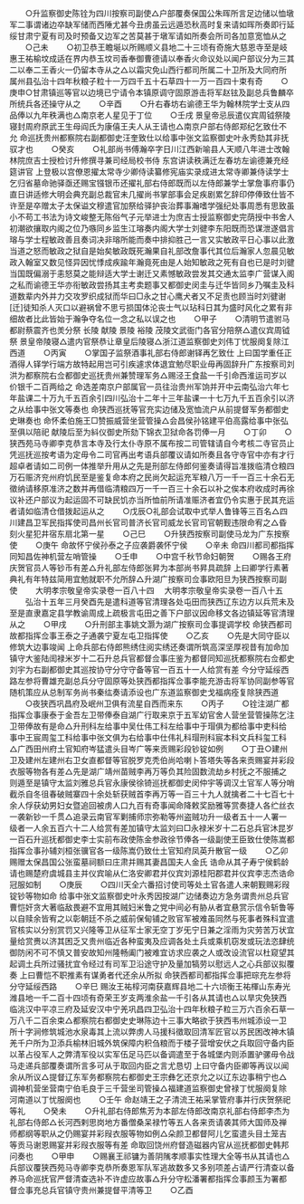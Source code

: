 <!-- { "loadSidebar": true } -->
　　○升监察御史陈铨为四川按察司副使△户部覆奏保国公朱晖所言足边储以恤墩军二事谓诸边卒缺军储而西陲尤甚今丑虏虽云远遁恐秋高时复来请如晖所奏即行延绥甘肃宁夏有司及时预备又边军之苦莫甚于墩军请如所奏会所司各加意宽恤从之
　　○己未
　　○初卫恭王瞻埏以所赐顺义县地二十三顷有奇施大慈恩寺至是岐惠王祐榆坟成适在界内恭玉坟司香奉御曹德请以奉香火命议处以闻户部议分为三其二以奉二王香火一仍留本寺从之△以霜灾免山西行都司所属二十卫所及大同府所属州县弘治十四年秋粮子粒十一万四千五十石草四十一万一百四十束有奇
　　○庚申○甘肃镇巡等官以边境已宁请令本镇原调守固原游击将军赵铉及副总兵鲁麟卒所统兵各还操守从之
　　○辛酉
　　○升右春坊右谕德王华为翰林院学士支从四品俸以九年秩满也△南京老人星见于丁位
　　○壬戌  景皇帝忌辰遣仪宾周钺祭陵寝封周府原武王生母阎氏为康僖王夫人从王请也△南京户部右侍郎郑纪乞致仕不允  命巡抚贵州都察院右副都御史汪奎致仕以给事中张文监察御史叶永秀劾其非抚驭才也
　　○癸亥
　　○礼部尚书傅瀚卒字日川江西新喻县人天顺八年进士改翰林院庶吉士授检讨升修撰寻兼司经局校书侍  东宫讲读秩满迁左春坊左谕德兼充经筵讲官  上登极以宫僚恩擢太常寺少卿侍读纂修宪庙实录成进太常寺卿兼侍读学士乞归省墓命驰驿亟还赐宝镪银币还擢礼部右侍郎既而以左侍郎兼学士掌詹事府事仍直日讲适修大明会典充副总裁官未几擢尚书掌部事会足疾剧累乞辞印停俸致仕皆不许至是卒赠太子太保谥文穆遣官加祭给驿护丧治葬事瀚嗜学强纪处事周悉有思致虽小不苟工书法为诗文峻整无陈俗气子元举进士为庶吉士授监察御史完荫授中书舍人初潮欲攘取内阁之位乃嗾同乡监生江瑢奏内阁大学士刘徤李东阳既而恐谋泄遂倡言瑢与学士程敏政善且奏词决非瑢所能而奏中排抑胜己一言又实敏政平日心事以此激当道之怒而敏政之狱自是始矣敏政既死瀚果自礼部改詹事代其位后瀚家人忽晨见敏政入翰室又数见怪异因忧悸成疾踰年瀚竟死由是人始知敏政之死有自也已是时刘徤当国既偏溺于恚怒莫之能辩适大学士谢迁又素憾敏政尝发其交通太监李广营谋入阁之私而谕德王华亦衔敏政尝扬其主考卖题事又都御史闵圭与迁华皆同乡乃嘱圭及科道数辈内外并力交攻罗织成狱而华曰□永之甘心鹰犬者又不足责也顾当时刘徤谢[迁]徒知杀人灭口以避祸曾不思亏损国体沦丧士气以玷科日其为盛时风化之累有非细故者比此皆始于瀚争夺名位一念之私以误之也
　　○甲子
　　○清明节遣驸马都尉蔡震齐也羙分祭  长陵  献陵  景陵  裕陵  茂陵文武衙门各官分陪祭△遣仪宾周钺祭  景皇帝陵寝△遣内官祭恭让章皇后陵寝△浙江道监察御史刘伟丁忧服阕复除江西道
　　○丙寅
　　○掌国子监祭酒事礼部右侍郎谢铎再乞致仕  上曰国学重任正酒得人铎学行端方故特起用岂可引疾遽求体退宜勉尽职业毋再固辞升广东按察司刘洪为都察院右佥都御史巡抚贵州兼赞理军务△赐泾王食盐一千引命西淮运司岁以价银千二百两给之  命选差南京户部属官一员往治贵州军饷并开中云南弘治六年七年盐课二十万九千五百余引四川弘治十二年十三年盐课一十七万九千五百余引以济之从给事中张文等奏也  命狭西巡抚等官充实边储及宽恤流户从前提督军务都御史史琳奏也  命怀柔伯施王□赞振威营坐营管操△会昌侯孙铭建平伯高露给事中张弘至俱以陪祀  献陵后至为紏仪御史所劾下锦衣卫狱命各罚俸一月
　　○丁卯
　　○狭西苑马寺卿李克恭言本寺及行太仆寺原不属布按二司管辖请自今考核二寺官员止凭巡抚巡按考语为定毋令二司官再出考语兵部覆议请如所奏且各守寺官中亦有才行超卓者请如二司例一体推举升用从之先是刑部左侍郎何鉴奏请得旨准拨临清仓粮四万石赈济兖州府饥民至是鉴复命本府之民尚欠起运充军粮八万一千一百三十余石无徵纳请移原准济之数并再借临清粮四万一千一百三十余石以补之俟本府收成时再徐议补还户部议为起运固不可缺民饥亦当所恤前所请准赈济者宜仍令实惠于民其充运者请如临清仓借拨起运从之
　　○戊辰○礼部会试取中式举人鲁锋等三百名△四川建昌卫军民指挥使司昌州长官司普济长官司威龙长官司官朝觐违限命宥之△昏刻火星犯井宿东扇北第一星
　　○己巳
　　○升狭西按察司副使马龙为广东按察使
　　○庚午  命故怀宁侯孙泰之子应袭爵袭怀宁侯
　　○辛未  命四川都司都指挥同知昌佐神机营左哨管操
　　○壬申
　　○中宫千秋节命妇朝贺
　　○赐各王府庆贺官员人等钞币有差△升礼部左侍郎张昇为本部尚书昇具疏辞  上曰卿学行素著典礼有年特兹简用宜勉就职不允所辞△升湖广按察司佥事欧阳旦为狭西按察司副使
　　大明孝宗敬皇帝实录卷一百八十四
　大明孝宗敬皇帝实录卷一百八十五
　　弘治十五年三月癸酉先是遣科道等官清理各处屯田而狭西辽东边方以兵荒未及至是直隶嘉定县学教谕周成上疏极言屯田之善下户部议因命移文各边镇延等官清理从之
　　○甲戌
　　○升刑部主事姚文灏为湖广按察司佥事提调学校  命狭西都司故都指挥佥事王泰之子通袭宁夏左屯卫指挥使
　　○乙亥
　　○先是大同守臣以修筑大边事竣闻  上命兵部右侍郎熊绣住阅实绣还奏谓所筑高深坚厚视昔有加命加镇守大鉴陆訚禄米岁十二石升总兵官都督佥事庄鉴为都督同知巡抚都察院右佥都史刘宇为右副都御史其巡按协守分守守备等官一百五十一人给赏有差  今分守延绥西路左参将曹雄充副总兵分守固原等处狭西都指挥佥事李能充游击将军协同副参等官随机策应从总制军务尚书秦纮奏请添设也广东道监察御史戈福病痊复除狭西道
　　○夜狭西巩昌府及岷州卫俱有流星自西而来东
　　○丙子
　　○铨注湖广都指挥佥事康泰于金吾左卫带俸泰自湖广行取来京于五军幼官舍人营坐营管操陈乞注卫带俸故有是命△升刑科左给事中吴仕伟工科左给事中于瑁俱为都给事中吏科给事中王宸周玺工科给事中张文俱为右给事中仕伟礼科瑁刑科宸本科文兵科玺工科△广西田州府土官知府岑猛遣头目岑广等来贡赐彩段钞锭如例
　　○丁丑○建州卫及建州左建州右卫女直都督等官脱罗克秃伯尚哈喇卜答塔失等各来贡赐宴并彩段衣服等物各有差△先是湖广靖州苗贼李再万等负其险固数流劫乡村抚之不服捕之则遁至是镇守太监刘雅总兵官永康侯徐锜巡抚都御史闵仲宇等调汉土官军人等分哨截杀自冬徂春破贼寨四十余处斩获贼首李再万等一百三十九人就擒者二十七百七十余人俘获幼男妇女暨追回被虏人口九百有奇事闻命降敕奖励雅等赏奏捷人各纻丝衣一袭新钞一千贯△追录云南官军剿捕师宗弥勒等州盗贼功升一级者五十一人署一级者一人余五百六十二人给赏有差加镇守太监刘曰□永禄米岁十二石总兵官沐昆岁一百石升巡抚都御史李士实前布政使陈金参政徐节俸各一级副使王臣致仕使陈嵩都指挥佥事孙辅刘桓张骥官各一级陈嵩仍致仕土官知府凤英升散官一级
　　○乙卯  赐赠太保昌国公张蛮墓祠额曰庄肃并赐其妻昌国夫人金氏  诰命从其子寿宁侯鹤龄请也赐楚府虞城县主并仪宾喻从仁洛安卿君并仪宾刘源桂阳郡君并仪宾李志杰诰命冠服如制
　　○庚辰
　　○四川天全六番招讨使司等处土官各遣人来朝觐赐彩叚锭钞等物如命  给事中张文监察御史叶永秀因按湖广边储奏边方急务谓贵州总兵官曹恺奸贪大著临敌畏避不宜用其贼妇米鲁之党中间必有胁从者宜悬赏示信令斩鲁等以自赎余皆宥之以彰朝廷不杀之威前保甸铺之败官军被难虽同然与死事者殊科宜遣官核实以分别赏罚又兴隆等卫从征军士家无空丁岁旡宁日兼之淫雨为灾劳苦万状宜量给赏赉以济其困乏又贵州临近各种蛮夷及应调各处土兵或乘机窃发或玩法恣肆统御防闲不可不慎又普安故知州隆畅阖门被难宜访求应袭之人或改设流官以杜窥望其起调土兵所过骚扰宜令经过有司军卫沿途守护及量加犒劳以慰远人之心兵部议拟覆奏  上曰曹恺不职推素有谋勇者代还余从所拟  命狭西都司都指挥佥事把琮充左参将分守延绥西路
　　○辛巳  赐汝王祐椁河南获嘉辉县地二十六顷衡王祐楎山东寿光潍县地一千二百十四顷有奇荣王岁支两淮余盐一千引各从其请也△以旱灾免狭西临洮汉中平凉三府及延安汉中宁羌巩昌四卫弘治十四年秋粮子粒三万六百余石草一万八千二百余束△都察院右都御史史琳陈边十三事大略欲于狭西韦州城添设一卫所十字涧修筑城池水泉毒其上流以弊虏人马援科徵取回清军匠官以苏民困改神木镇羌千户所为卫添兵榆林旧城外筑保障内积刍粮而于楼子营增安伏之兵取回守备内臣以革占役军人之弊清军役以实军伍足马匹以备调遣至于各城堡内则添置驴骡毋令战马走递兵部覆奏谓所言多可从于取回内臣之言尤恳切  上曰守备内臣卿等再议以闻余从所议△提督辽东军务都察院右都御史王宗彝乞还京允之以辽东边事稍宁也△调神机营坐营南宁伯毛良于三千营坐司管操△福建道监察御史曾禄丁忧服阕复除河南道以丁忧服阕也
　　○壬午  命赵靖王之子清流王祐采掌管府事并行庆贺祭祀等礼
　　○癸未
　　○升礼部右侍郎焦芳为本部左侍郎改南京礼部右侍郎李杰为礼部右侍郎△长河西剌思岗地方番僧桑呆禄竹等五人各来贡请袭其师大国师及禅师都纲等职从之仍赐宴并彩叚衣服等物如例△朵颜卫都督阿儿乞蛮遣头目土笼吉等贡马谢恩赐宴并彩叚衣服等有差  命取回饶州府督造磁器内官从巡抚都御史韩邦问奏也
　　○甲申
　　○赐襄王祁镛为善阴隲孝顺事实性理大全等书从其请也△兵部议覆狭西苑马寺卿李克恭所奏恩军队军逃故数多又多别项差占请严行清查以备养马命巡抚官严督清查选补不许虚应故事△升分守松潘署都指挥佥事颜玉为署都督佥事充总兵官镇守贵州兼提督平清等卫
　　○乙酉
